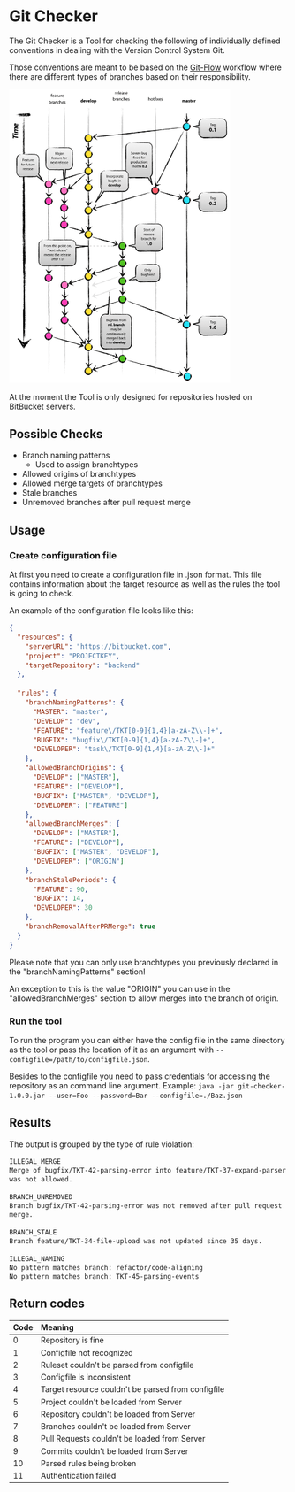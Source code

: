 # Git Checker
The Git Checker is a Tool for checking the following of individually defined conventions in dealing with the Version Control System Git.

Those conventions are meant to be based on the [Git-Flow](https://nvie.com/posts/a-successful-git-branching-model/) workflow where there are different types of branches based on their responsibility.

<img src="./docs/git-flow.png" alt="Git-Flow" width="400"></img>

At the moment the Tool is only designed for repositories hosted on BitBucket servers.

## Possible Checks
* Branch naming patterns
    * Used to assign branchtypes
* Allowed origins of branchtypes
* Allowed merge targets of branchtypes
* Stale branches
* Unremoved branches after pull request merge

## Usage

### Create configuration file
At first you need to create a configuration file in .json format.
This file contains information about the target resource as well as the rules the tool is going to check.

An example of the configuration file looks like this:
```json
{
  "resources": {
    "serverURL": "https://bitbucket.com",
    "project": "PROJECTKEY",
    "targetRepository": "backend"
  },

  "rules": {
    "branchNamingPatterns": {
      "MASTER": "master",
      "DEVELOP": "dev",
      "FEATURE": "feature\/TKT[0-9]{1,4}[a-zA-Z\\-]+",
      "BUGFIX": "bugfix\/TKT[0-9]{1,4}[a-zA-Z\\-]+",
      "DEVELOPER": "task\/TKT[0-9]{1,4}[a-zA-Z\\-]+"
    },
    "allowedBranchOrigins": {
      "DEVELOP": ["MASTER"],
      "FEATURE": ["DEVELOP"],
      "BUGFIX": ["MASTER", "DEVELOP"],
      "DEVELOPER": ["FEATURE"]
    },
    "allowedBranchMerges": {
      "DEVELOP": ["MASTER"],
      "FEATURE": ["DEVELOP"],
      "BUGFIX": ["MASTER", "DEVELOP"],
      "DEVELOPER": ["ORIGIN"]
    },
    "branchStalePeriods": {
      "FEATURE": 90,
      "BUGFIX": 14,
      "DEVELOPER": 30
    },
    "branchRemovalAfterPRMerge": true
  }
}
```
Please note that you can only use branchtypes you previously declared in the "branchNamingPatterns" section!

An exception to this is the value "ORIGIN" you can use in the "allowedBranchMerges" section to allow merges into the branch of origin.

### Run the tool
To run the program you can either have the config file in the same directory as the tool or pass the location of it as an argument with ```--configfile=/path/to/configfile.json```.

Besides to the configfile you need to pass credentials for accessing the repository as an command line argument.
Example:
```java -jar git-checker-1.0.0.jar --user=Foo --password=Bar --configfile=./Baz.json```

## Results
The output is grouped by the type of rule violation:
```text
ILLEGAL_MERGE
Merge of bugfix/TKT-42-parsing-error into feature/TKT-37-expand-parser was not allowed.

BRANCH_UNREMOVED
Branch bugfix/TKT-42-parsing-error was not removed after pull request merge.

BRANCH_STALE
Branch feature/TKT-34-file-upload was not updated since 35 days.

ILLEGAL_NAMING
No pattern matches branch: refactor/code-aligning
No pattern matches branch: TKT-45-parsing-events
```

## Return codes
| Code | Meaning                                            |
| :--- | :------------------------------------------------- |
| 0    | Repository is fine                                 |
| 1    | Configfile not recognized                          |
| 2    | Ruleset couldn't be parsed from configfile         |
| 3    | Configfile is inconsistent                         |
| 4    | Target resource couldn't be parsed from configfile |
| 5    | Project couldn't be loaded from Server             |
| 6    | Repository couldn't be loaded from Server          |
| 7    | Branches couldn't be loaded from Server            |
| 8    | Pull Requests couldn't be loaded from Server       |
| 9    | Commits couldn't be loaded from Server             |
| 10   | Parsed rules being broken                          |
| 11   | Authentication failed                              |
